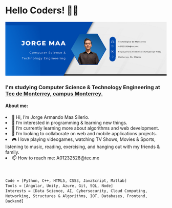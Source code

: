 <h1> Hello Coders! ✌🏻</h1>
<img src="BannerPortafolioGit2-JorgeMaa.png">

<h3> I'm studying Computer Science & Technology Engineering at <a href="https://tec.mx/es">Tec de Monterrey, campus Monterrey.</a></h3>
<h4> About me: </h4>
<li> 👋 Hi, I’m Jorge Armando Maa Silerio. </li>
<li> 👀 I’m interested in programming & learning new things. </li>
<li> 🌱 I’m currently learning more about algorithms and web development. </li>
<li> 💞️ I’m looking to collaborate on web and mobile applications projects. </li>
<li> 🎮 I love playing videogames, watching TV Shows, Movies & Sports, listening to music, reading, exercising, and hanging out with my friends & family. </li>
<li> 📫 How to reach me: A01232528@tec.mx </li>
<br></br>

```
Code = [Python, C++, HTML5, CSS3, JavaScript, Matlab]
Tools = [Angular, Unity, Azure, Git, SQL, Node]
Interests = [Data Science, AI, Cybersecurity, Cloud Computing, Networking, Structures & Algorithms, IOT, Databases, Frontend, Backend]
```

<!---
A01232528-JorgeMaa/A01232528-JorgeMaa is a ✨ special ✨ repository because its `README.md` (this file) appears on your GitHub profile.
You can click the Preview link to take a look at your changes.
--->
